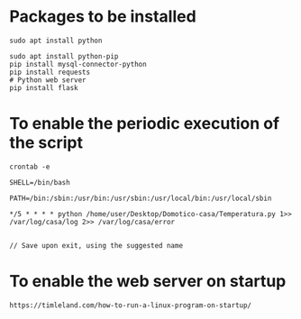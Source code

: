 # Packages to be installed

    sudo apt install python

    sudo apt install python-pip
    pip install mysql-connector-python
    pip install requests
    # Python web server
    pip install flask


# To enable the periodic execution of the script

    crontab -e

    SHELL=/bin/bash

    PATH=/bin:/sbin:/usr/bin:/usr/sbin:/usr/local/bin:/usr/local/sbin

    */5 * * * * python /home/user/Desktop/Domotico-casa/Temperatura.py 1>> /var/log/casa/log 2>> /var/log/casa/error


    // Save upon exit, using the suggested name


# To enable the web server on startup

    https://timleland.com/how-to-run-a-linux-program-on-startup/
